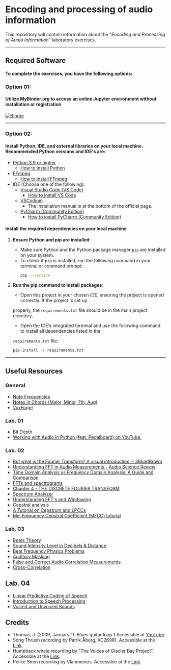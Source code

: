 # Encoding and processing of audio information

This repository will contain information about the "*Encoding and Processing of Audio Information*" laboratory exercises.

---

## Required Software
#### To complete the exercises, you have the following options:

### Option 01:
#### Utilize MyBinder.org to access an online Jupyter environment without installation or registration

[![Binder](https://mybinder.org/badge_logo.svg)](https://mybinder.org/v2/gh/konstakostov/Encoding-and-processing-of-audio-information/HEAD)

---

### Option 02:
#### Install Python, IDE, and external libraries on your local machine. Recommended Python versions and IDE's are:
- <a href="https://www.python.org/downloads/">Python 3.9 or higher</a>
	- <a href="https://realpython.com/installing-python/#windows-how-to-check-or-get-python">How to install Python</a> 
- <a href="https://ffmpeg.org/download.html">FFmpeg</a>
	- <a href="https://www.hostinger.com/tutorials/how-to-install-ffmpeg">How to install FFmpeg</a>
- IDE (Choose one of the following):
	- <a href="https://code.visualstudio.com">Visual Studio Code (VS Code)</a>
		- <a href="https://code.visualstudio.com/docs/setup/setup-overview">How to install VS Code</a> 
	- <a href="https://vscodium.com">VSCodium</a>
		- The installation manual is at the bottom of the official page.
	- <a href="https://www.jetbrains.com/pycharm/download/">PyCharm (Community Edition)</a>
		- <a href="https://www.jetbrains.com/help/pycharm/installation-guide.html#silent">How to install PyCharm (Community Edition)</a> 

#### Install the required dependencies on your local machine

1. **Ensure Python and pip are installed**:
   - Make sure Python and the Python package manager `pip` are installed on your system.
   - To check if `pip` is installed, run the following command in your terminal or command prompt:
     ```bash
     pip --version
     ```

2. **Run the pip command to install packages**:
   - <p>Open this project in your chosen IDE, ensuring the project is opened correctly. If the project is set up 
   properly, the `requirements.txt` file should be in the main project directory.</p>
   - <p>Open the IDE’s integrated terminal and use the following command to install all dependencies listed in the 
   `requirements.txt` file:</p>
   ```bash
   pip install -r requirements.txt
   ```

---

## Useful Resources
### General
- <a href="https://muted.io/note-frequencies/">Note Frequencies</a>
- <a href="https://www.michael-thomas.com/music/class/chords_notesinchords.htm">Notes in Chords (Major, Minor, 7th, Aug)</a>
- <a href="https://www.voxforge.org/home">VoxForge</a>

### Lab. 01
- <a href="https://www.mixinglessons.com/bit-depth/">Bit Depth</a>
- <a href="https://www.youtube.com/watch?v=NYhkqXpFAlg">Working with Audio in Python (feat. Pedalboard) on YouTube.</a>


### Lab. 02
- <a href="https://youtu.be/spUNpyF58BY">But what is the Fourier Transform? A visual introduction. - 3Blue1Brown</a>
- <a href="https://youtu.be/bqGjh67x7IU">Understanding FFT in Audio Measurements - Audio Science Review</a>
- <a href="https://resources.pcb.cadence.com/blog/2020-time-domain-analysis-vs-frequency-domain-analysis-a-guide-and-comparison">Time Domain Analysis vs Frequency Domain Analysis: A Guide and Comparison</a>
- <a href="https://pressbooks.pub/sound/chapter/frequency-domain-graphs-2/#:~:text=Frequency%20domain%20graphs%20show%20much,strongly%20present%20in%20the%20sound.">FFTs and spectrograms</a>
- <a href="https://web.mit.edu/~gari/teaching/6.555/lectures/ch_DFT.pdf">Chapter 4 - THE DISCRETE FOURIER TRANSFORM</a>
- <a href="https://academo.org/demos/spectrum-analyzer/">Spectrum Analyzer</a>
- <a href="https://download.ni.com/evaluation/pxi/Understanding%20FFTs%20and%20Windowing.pdf">Understanding FFT's and Windowing</a>
- <a href="https://sensemore.io/what-is-cepstral-analysis/">Cepstral analysis</a>
- <a href="http://www.practicalcryptography.com/miscellaneous/machine-learning/tutorial-cepstrum-and-lpccs/">A Tutorial on Cepstrum and LPCCs</a>
- <a href="http://practicalcryptography.com/miscellaneous/machine-learning/guide-mel-frequency-cepstral-coefficients-mfccs/">Mel Frequency Cepstral Coefficient (MFCC) tutorial</a>


### Lab. 03
- <a href="http://hyperphysics.phy-astr.gsu.edu/hbase/Sound/beat.html#:~:text=When%20two%20sound%20waves%20of,%22beating%22%20or%20producing%20beats.">Beats Theory</a>
- <a href="https://www.youtube.com/watch?v=twppI9Eizp8">Sound Intensity Level in Decibels & Distance</a>
- <a href="https://www.youtube.com/watch?v=M-OMq4QsPfY">Beat Frequency Physics Problems</a>
- <a href="https://www.ansys.com/blog/what-is-auditory-masking">Auditory Masking</a>
- <a href="https://www.beis.de/Elektronik/Correlation/CorrelationCorrectAndWrong.html">False and Correct Audio Correlation Measurements</a>
- <a href="https://liquidinstruments.com/blog/cross-correlation-and-spectrum-analysis/#:~:text=Essentially%2C%20cross-correlation%20is%20the,a%20lagged%20version%20of%20itself.">Cross-Correlation</a>


## Lab. 04
- <a href="https://course.ece.cmu.edu/~ece792/handouts/RS_Chap_LPC.pdf">Linear Predictive Coding of Speech</a>
- <a href="https://speechprocessingbook.aalto.fi/index.html">Introduction to Speech Processing</a>
- <a href="https://phonicshero.com/voiced-vs-unvoiced-sounds-whats-the-difference/">Voiced and Unvoiced Sounds</a>



## Credits
<ul> 
    <li>Thomas, J. (2009, January 1). Blues guitar loop 1 Accessible at <a href="https://youtu.be/ipnkP7j1yms?list=OLAK5uy_l6sZ_rLGmbIqCpERpdm1WqI2s1UeGN9QM">YouTube</a>.</li>
    <li>Song Thrush recording by Patrik Åberg, XC26981. Accessible at the <a href="http://www.xeno-canto.org/26981">Link</a>.</li>
    <li>Humpback whale recording by "The Voices of Glacier Bay Project". Accessible at the <a href="http://www.nps.gov/glba/naturescience/soundclips.htm">Link</a>.</li>
    <li>Police Siren recording by Vlammenos. Accessible at the <a href="http://soundbible.com/581-Police-Siren-3.html">Link</a>.</li>
</ul>
